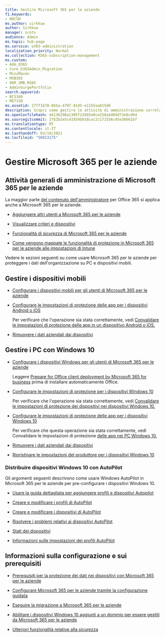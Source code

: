 ```yaml
---
title: Gestire Microsoft 365 per le aziende
f1.keywords:
- NOCSH
ms.author: sirkkuw
author: Sirkkuw
manager: scotv
audience: Admin
ms.topic: hub-page
ms.service: o365-administration
localization_priority: Normal
ms.collection: M365-subscription-management
ms.custom:
- Adm_O365
- Core_O365Admin_Migration
- MiniMaven
- MSB365
- OKR_SMB_M365
- AdminSurgePortfolio
search.appverid:
- BCS160
- MET150
ms.assetid: 27ff1678-865a-4707-8145-e1155aa815d6
description: Scopri come gestire le attività di amministrazione correlate a Microsoft 365 per le aziende, i dispositivi mobili, i PC Windows 10 e molte di queste attività.
ms.openlocfilehash: d4136298a1305f12602e0ce258a440dd72e8cd64
ms.sourcegitcommit: 27b2b2e5c41934b918cac2c171556c45e36661bf
ms.translationtype: MT
ms.contentlocale: it-IT
ms.lasthandoff: 03/19/2021
ms.locfileid: "50913175"
---
```

# <a name="manage-microsoft-365-for-business"></a>Gestire Microsoft 365 per le aziende

## <a name="general-microsoft-365-for-business-admin-tasks"></a>Attività generali di amministrazione di Microsoft 365 per le aziende

La maggior parte [del contenuto dell'amministratore](/office365/admin/admin-home) per Office 365 si applica anche a Microsoft 365 per le aziende.

- [Aggiungere altri utenti a Microsoft 365 per le aziende](../admin/add-users/add-users.md)
    
- [Visualizzare criteri e dispositivi](view-policies-and-devices.md)
    
- [Funzionalità di sicurezza di Microsoft 365 per le aziende](security-features.md)
    
- [Come vengono mappate le funzionalità di protezione in Microsoft 365 per le aziende alle impostazioni di Intune](map-protection-features-to-intune-settings.md)
    
Vedere le sezioni seguenti su come usare Microsoft 365 per le aziende per proteggere i dati dell'organizzazione su PC e dispositivi mobili.
  
## <a name="manage-mobile-devices"></a>Gestire i dispositivi mobili

- [Configurare i dispositivi mobili per gli utenti di Microsoft 365 per le aziende](set-up-mobile-devices.md)
    
- [Configurare le impostazioni di protezione delle app per i dispositivi Android o iOS](app-protection-settings-for-android-and-ios.md)
    
    Per verificare che l'operazione sia stata correttamente, vedi [Convalidare le impostazioni di protezione delle app in un dispositivo Android o iOS.](validate-settings-on-android-or-ios.md) 
    
- [Rimuovere i dati aziendali dai dispositivi](remove-company-data.md)
    
## <a name="manage-windows-10-pcs"></a>Gestire i PC con Windows 10

- [Configurare i dispositivi Windows per gli utenti di Microsoft 365 per le aziende](set-up-windows-devices.md)

    Leggere [Prepare for Office client deployment by Microsoft 365 for business](prepare-for-office-client-deployment.md) prima di installare automaticamente Office. 
    
- [Configurare le impostazioni di protezione per i dispositivi Windows 10](protection-settings-for-windows-10-pcs.md)
    
    Per verificare che l'operazione sia stata correttamente, vedi [Convalidare le impostazioni di protezione dei dispositivi nei dispositivi Windows 10.](validate-settings-on-windows-10-pcs.md) 
    
- [Configurare le impostazioni di protezione delle app per i dispositivi Windows 10](protection-settings-for-windows-10-devices.md)
    
    Per verificare che questa operazione sia stata correttamente, vedi Convalidare le impostazioni di protezione [delle app nei PC Windows 10.](validate-protection-settings-on-windows-10-pcs.md) 
    
- [Rimuovere i dati aziendali dai dispositivi](remove-company-data.md)
    
- [Ripristinare le impostazioni del produttore per i dispositivi Windows 10](reset-devices-to-factory-settings.md)
    
### <a name="use-autopilot-to-deploy-windows-10-devices"></a>Distribuire dispositivi Windows 10 con AutoPilot

Gli argomenti seguenti descrivono come usare Windows AutoPilot in Microsoft 365 per le aziende per pre-configurare i dispositivi Windows 10.
  
- [Usare la guida dettagliata per aggiungere profili e dispositivi Autopilot](add-autopilot-devices-and-profile.md)
    
- [Creare e modificare i profili di AutoPilot](create-and-edit-autopilot-profiles.md)
    
- [Creare e modificare i dispositivi di AutoPilot](create-and-edit-autopilot-devices.md)
    
- [Risolvere i problemi relativi ai dispositivi AutoPilot](troubleshoot-autopilot-errors.md)
    
- [Stati dei dispositivi](device-states.md)
    
- [Informazioni sulle impostazioni dei profili AutoPilot](autopilot-profile-settings.md)
    
## <a name="set-up-and-prerequisite-information"></a>Informazioni sulla configurazione e sui prerequisiti

- [Prerequisiti per la protezione dei dati nei dispositivi con Microsoft 365 per le aziende](pre-requisites-for-data-protection.md)
    
- [Configurare Microsoft 365 per le aziende tramite la configurazione guidata](set-up.md)
    
- [Eseguire la migrazione a Microsoft 365 per le aziende](migrate-to-microsoft-365-business.md)
    
- [Abilitare i dispositivi Windows 10 aggiunti a un dominio per essere gestiti da Microsoft 365 per le aziende](manage-windows-devices.md)
    
- [Ulteriori funzionalità relative alla sicurezza](security-features.md#additional-security-features)